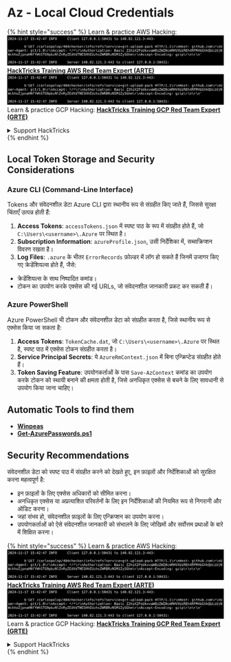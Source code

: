 # Az - Local Cloud Credentials

{% hint style="success" %}
Learn & practice AWS Hacking:<img src="../../../.gitbook/assets/image (1).png" alt="" data-size="line">[**HackTricks Training AWS Red Team Expert (ARTE)**](https://training.hacktricks.xyz/courses/arte)<img src="../../../.gitbook/assets/image (1).png" alt="" data-size="line">\
Learn & practice GCP Hacking: <img src="../../../.gitbook/assets/image (2).png" alt="" data-size="line">[**HackTricks Training GCP Red Team Expert (GRTE)**<img src="../../../.gitbook/assets/image (2).png" alt="" data-size="line">](https://training.hacktricks.xyz/courses/grte)

<details>

<summary>Support HackTricks</summary>

* Check the [**subscription plans**](https://github.com/sponsors/carlospolop)!
* **Join the** 💬 [**Discord group**](https://discord.gg/hRep4RUj7f) or the [**telegram group**](https://t.me/peass) or **follow** us on **Twitter** 🐦 [**@hacktricks\_live**](https://twitter.com/hacktricks\_live)**.**
* **Share hacking tricks by submitting PRs to the** [**HackTricks**](https://github.com/carlospolop/hacktricks) and [**HackTricks Cloud**](https://github.com/carlospolop/hacktricks-cloud) github repos.

</details>
{% endhint %}

## Local Token Storage and Security Considerations

### Azure CLI (Command-Line Interface)

Tokens और संवेदनशील डेटा Azure CLI द्वारा स्थानीय रूप से संग्रहीत किए जाते हैं, जिससे सुरक्षा चिंताएँ उत्पन्न होती हैं:

1. **Access Tokens**: `accessTokens.json` में स्पष्ट पाठ के रूप में संग्रहीत होते हैं, जो `C:\Users\<username>\.Azure` पर स्थित है।
2. **Subscription Information**: `azureProfile.json`, उसी निर्देशिका में, सब्सक्रिप्शन विवरण रखता है।
3. **Log Files**: `.azure` के भीतर `ErrorRecords` फ़ोल्डर में लॉग हो सकते हैं जिनमें उजागर किए गए क्रेडेंशियल्स होते हैं, जैसे:
* क्रेडेंशियल्स के साथ निष्पादित कमांड।
* टोकन का उपयोग करके एक्सेस की गई URLs, जो संवेदनशील जानकारी प्रकट कर सकती हैं।

### Azure PowerShell

Azure PowerShell भी टोकन और संवेदनशील डेटा को संग्रहीत करता है, जिसे स्थानीय रूप से एक्सेस किया जा सकता है:

1. **Access Tokens**: `TokenCache.dat`, जो `C:\Users\<username>\.Azure` पर स्थित है, स्पष्ट पाठ में एक्सेस टोकन संग्रहीत करता है।
2. **Service Principal Secrets**: ये `AzureRmContext.json` में बिना एन्क्रिप्टेड संग्रहीत होते हैं।
3. **Token Saving Feature**: उपयोगकर्ताओं के पास `Save-AzContext` कमांड का उपयोग करके टोकन को स्थायी बनाने की क्षमता होती है, जिसे अनधिकृत एक्सेस से बचने के लिए सावधानी से उपयोग किया जाना चाहिए।

## Automatic Tools to find them

* [**Winpeas**](https://github.com/carlospolop/PEASS-ng/tree/master/winPEAS/winPEASexe)
* [**Get-AzurePasswords.ps1**](https://github.com/NetSPI/MicroBurst/blob/master/AzureRM/Get-AzurePasswords.ps1)

## Security Recommendations

संवेदनशील डेटा को स्पष्ट पाठ में संग्रहीत करने को देखते हुए, इन फ़ाइलों और निर्देशिकाओं को सुरक्षित करना महत्वपूर्ण है:

* इन फ़ाइलों के लिए एक्सेस अधिकारों को सीमित करना।
* अनधिकृत एक्सेस या अप्रत्याशित परिवर्तनों के लिए इन निर्देशिकाओं की नियमित रूप से निगरानी और ऑडिट करना।
* जहां संभव हो, संवेदनशील फ़ाइलों के लिए एन्क्रिप्शन का उपयोग करना।
* उपयोगकर्ताओं को ऐसे संवेदनशील जानकारी को संभालने के लिए जोखिमों और सर्वोत्तम प्रथाओं के बारे में शिक्षित करना।

{% hint style="success" %}
Learn & practice AWS Hacking:<img src="../../../.gitbook/assets/image (1).png" alt="" data-size="line">[**HackTricks Training AWS Red Team Expert (ARTE)**](https://training.hacktricks.xyz/courses/arte)<img src="../../../.gitbook/assets/image (1).png" alt="" data-size="line">\
Learn & practice GCP Hacking: <img src="../../../.gitbook/assets/image (2).png" alt="" data-size="line">[**HackTricks Training GCP Red Team Expert (GRTE)**<img src="../../../.gitbook/assets/image (2).png" alt="" data-size="line">](https://training.hacktricks.xyz/courses/grte)

<details>

<summary>Support HackTricks</summary>

* Check the [**subscription plans**](https://github.com/sponsors/carlospolop)!
* **Join the** 💬 [**Discord group**](https://discord.gg/hRep4RUj7f) or the [**telegram group**](https://t.me/peass) or **follow** us on **Twitter** 🐦 [**@hacktricks\_live**](https://twitter.com/hacktricks\_live)**.**
* **Share hacking tricks by submitting PRs to the** [**HackTricks**](https://github.com/carlospolop/hacktricks) and [**HackTricks Cloud**](https://github.com/carlospolop/hacktricks-cloud) github repos.

</details>
{% endhint %}
